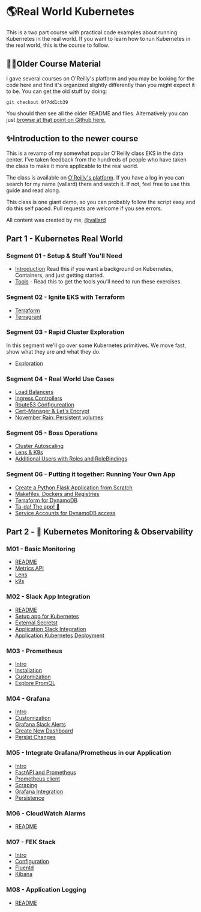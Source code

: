 # 🌎Real World Kubernetes
This is a two part course with practical code examples about running Kubernetes in the real world.  If you want to learn how to run Kubernetes in the real world, this is the course to follow. 

## 👴🏼Older Course Material
I gave several courses on O'Reilly's platform and you may be looking for the code here and find it's organized slightly differently than you might expect it to be.  You can get the old stuff by doing: 

```
git checkout 0f7dd1cb39
```
You should then see all the older README and files. Alternatively you can just [browse at that point on Github here.](https://github.com/vallard/K8sClass/tree/621895ec47b37706d82424814a458c6933008081)

## ✨Introduction to the newer course

This is a revamp of my somewhat popular O'Reilly class EKS in the data center.  I've taken feedback from the hundreds of people who have taken the class to make it more applicable to the real world.  

The class is available on [O'Reilly's platform](https://learning.oreilly.com/home/).  If you have a log in you can search for my name (vallard) there and watch it.  If not, feel free to use this guide and read along. 

This class is one giant demo, so you can probably follow the script easy and do this self paced. Pull requests are welcome if you see errors. 

All content was created by me, [@vallard](https://twitter.com/vallard)



## Part 1 - Kubernetes Real World

### Segment 01 - Setup & Stuff You'll Need
* [Introduction](01/README.md) Read this if you want a background on Kubernetes, Containers, and just getting started. 
* [Tools](01/tools.md) - Read this to get the tools you'll need to run these exercises. 

### Segment 02 - Ignite EKS with Terraform

* [Terraform](02/terraform.md)
* [Terragrunt](02/terragrunt.md)

### Segment 03 - Rapid Cluster Exploration

In this segment we'll go over some Kubernetes primitives.  We move fast, show what they are and what they do. 

* [Exploration](03/README.md)

### Segment 04 - Real World Use Cases

* [Load Balancers](04/ELB.md)
* [Ingress Controllers](04/Ingress.md)
* [Route53 Configureation](04/r53.md)
* [Cert-Manager & Let's Encrypt](04/TLS.md)
* [November Rain: Persistent volumes](04/PV.md)


### Segment 05 - Boss Operations

* [Cluster Autoscaling](05/README.md)
* [Lens & K9s](05/viz.md)
* [Additional Users with Roles and RoleBindings](05/users.md)

### Segment 06 - Putting it together:  Running Your Own App 

* [Create a Python Flask Application from Scratch](06/README.md) 
* [Makefiles, Dockers and Registries](06/README.md)
* [Terraform for DynamoDB](06/README.md)
* [Ta-da!  The app! 🎉](06/README.md)
* [Service Accounts for DynamoDB access](06/README.md)


## Part 2 - 🔭 Kubernetes Monitoring & Observability 

### M01 - Basic Monitoring

* [README](m01/README.md)
* [Metrics API](m01/README.md#03.-Metrics-API)
* [Lens](m01/README.md#04.-Basic-Monitoring-with-lens)
* [k9s](m01/README.md#05.-k9s)

### M02 - Slack App Integration

* [README](m02/README.md)
* [Setup app for Kubernetes](m02/README.md#basic-application)
* [External Secretst](m02/README.md#external-secrets)
* [Application Slack Integration](m02/README.md#applicattion-slack-integration)
* [Application Kubernetes Deployment](m02/README.md#installing-to-kubernetes)

### M03 - Prometheus

* [Intro](m03/README.md)
* [Installation](m03/README.md#installation)
* [Customization](m03/README.md#customization)
* [Explore PromQL](m03/README.md#explore-the-promql-dashbooard)


### M04 - Grafana

* [Intro](m04/README.md)
* [Customization](m04/README.md#customizations)
* [Grafana Slack Alerts](m04/README.md#adding-slack)
* [Create New Dashboard](m04/README.md#$add-a-new-dashboard)
* [Persist Changes](m04/README.md#persist-new-dashboard)

### M05 - Integrate Grafana/Prometheus in our Application

* [Intro](m05/README.md)
* [FastAPI and Prometheus](m05/README.md#fastapi-and-prometheus)
* [Prometheus client](m05/README.md#prometheus-client)
* [Scraping](m05/README.md#scraping)
* [Grafana Integration](m05/README.md#grafana-integration)
* [Persistence](m05/README.md#adding-persistence)

### M06 - CloudWatch Alarms

* [README](m06/README.md)

### M07 - FEK Stack

* [Intro](m07-fek/README.md#components)
* [Configuration](m07-fek/README.md#installation-and-configuration)
* [Fluentd](m07-fek/README.md#fluentd)
* [Kibana](m07-fek/README.md#viewing-logs)


### M08 - Application Logging

* [README](m08-app-logging/README.md)





